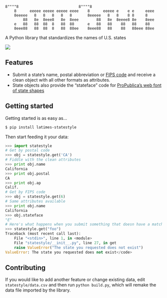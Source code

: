 <pre><code>8""""8                           8""""8                         
    8      eeeee eeeee eeeee eeee    8      eeeee e    e e     eeee 
    8eeeee   8   8   8   8   8       8eeeee   8   8    8 8     8    
        88   8e  8eee8   8e  8eee        88   8e  8eeee8 8e    8eee 
    e   88   88  88  8   88  88      e   88   88    88   88    88   
    8eee88   88  88  8   88  88ee    8eee88   88    88   88eee 88ee </code></pre>

A Python library that standardizes the names of U.S. states

[![](https://travis-ci.org/datadesk/latimes-statestyle.png)](https://travis-ci.org/datadesk/latimes-statestyle)

Features
--------

-   Submit a state’s name, postal abbreviation or [FIPS
    code](https://en.wikipedia.org/wiki/Federal_Information_Processing_Standards)
    and receive a clean object with all other formats as attributes.
-   State objects also provide the “stateface” code for [ProPublica’s
    web font of state shapes](http://propublica.github.com/stateface/)

Getting started
---------------

Getting started is as easy as…

```bash
$ pip install latimes-statestyle
```

Then start feeding it your data:

```python
>>> import statestyle
# Get by postal code
>>> obj = statestyle.get('CA')
# Fiddle with the clean attributes
>>> print obj.name
California
>>> print obj.postal
CA
>>> print obj.ap
Calif.
# Get by FIPS code
>>> obj = statestyle.get(6)
# Same attributes available
>>> print obj.name
California
>>> obj.stateface
"E"
# Here's what happens when you submit something that doesn have a match
>>> statestyle.get("foo")
Traceback (most recent call last):
    File "<stdin>", line 1, in <module>
    File "statestyle/__init__.py", line 27, in get
    raise ValueError("The state you requested does not exist")
ValueError: The state you requested does not exist</code>
```

Contributing
------------

If you would like to add another feature or change existing data, edit
`statestyle/data.csv` and then run `python build.py`, which will remake
the data file imported by the library.
